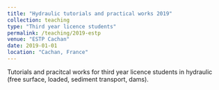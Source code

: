 ```yaml
---
title: "Hydraulic tutorials and practical works 2019"
collection: teaching
type: "Third year licence students"
permalink: /teaching/2019-estp
venue: "ESTP Cachan"
date: 2019-01-01
location: "Cachan, France"
---
```


Tutorials and pracitcal works for third year licence students in hydraulic (free surface, loaded, sediment transport, dams).
